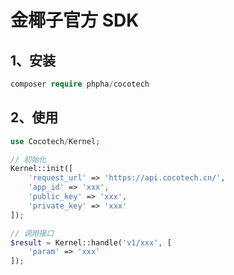 # 金椰子官方 SDK

## 1、安装

```php
composer require phpha/cocotech
```

## 2、使用

```php
use Cocotech/Kernel;

// 初始化
Kernel::init([
    'request_url' => 'https://api.cocotech.cn/',
    'app_id' => 'xxx',
    'public_key' => 'xxx',
    'private_key' => 'xxx'
]);

// 调用接口
$result = Kernel::handle('v1/xxx', [
    'param' => 'xxx'
]);
```
